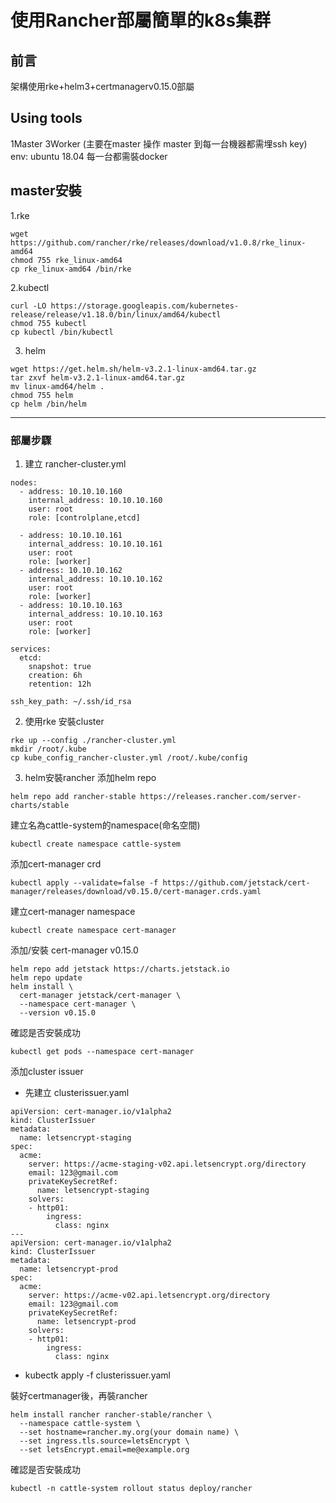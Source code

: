 # 使用Rancher部屬簡單的k8s集群

## 前言
架構使用rke+helm3+certmanagerv0.15.0部屬


## Using tools
1Master 3Worker (主要在master 操作 master 到每一台機器都需埋ssh key)
env: ubuntu 18.04
每一台都需裝docker

## master安裝
1.rke
```shell=
wget https://github.com/rancher/rke/releases/download/v1.0.8/rke_linux-amd64
chmod 755 rke_linux-amd64
cp rke_linux-amd64 /bin/rke
```
2.kubectl
```shell=
curl -LO https://storage.googleapis.com/kubernetes-release/release/v1.18.0/bin/linux/amd64/kubectl
chmod 755 kubectl
cp kubectl /bin/kubectl
```
3. helm
```shell=
wget https://get.helm.sh/helm-v3.2.1-linux-amd64.tar.gz
tar zxvf helm-v3.2.1-linux-amd64.tar.gz
mv linux-amd64/helm .
chmod 755 helm 
cp helm /bin/helm
```
---

### 部屬步驟
1. 建立 rancher-cluster.yml
```
nodes:
  - address: 10.10.10.160
    internal_address: 10.10.10.160
    user: root
    role: [controlplane,etcd]

  - address: 10.10.10.161
    internal_address: 10.10.10.161
    user: root
    role: [worker]
  - address: 10.10.10.162
    internal_address: 10.10.10.162
    user: root
    role: [worker]
  - address: 10.10.10.163
    internal_address: 10.10.10.163
    user: root
    role: [worker]

services:
  etcd:
    snapshot: true
    creation: 6h
    retention: 12h

ssh_key_path: ~/.ssh/id_rsa
```
2. 使用rke 安裝cluster
```shell=
rke up --config ./rancher-cluster.yml
mkdir /root/.kube
cp kube_config_rancher-cluster.yml /root/.kube/config
```
3. helm安裝rancher
添加helm repo
```
helm repo add rancher-stable https://releases.rancher.com/server-charts/stable
```
建立名為cattle-system的namespace(命名空間)
```
kubectl create namespace cattle-system
```
添加cert-manager crd
```
kubectl apply --validate=false -f https://github.com/jetstack/cert-manager/releases/download/v0.15.0/cert-manager.crds.yaml
```
建立cert-manager namespace 
```
kubectl create namespace cert-manager
```
添加/安裝 cert-manager v0.15.0
```
helm repo add jetstack https://charts.jetstack.io
helm repo update
helm install \
  cert-manager jetstack/cert-manager \
  --namespace cert-manager \
  --version v0.15.0
```
確認是否安裝成功
```
kubectl get pods --namespace cert-manager
```
添加cluster issuer
* 先建立 clusterissuer.yaml

```
apiVersion: cert-manager.io/v1alpha2
kind: ClusterIssuer
metadata:
  name: letsencrypt-staging
spec:
  acme:
    server: https://acme-staging-v02.api.letsencrypt.org/directory
    email: 123@gmail.com
    privateKeySecretRef:
      name: letsencrypt-staging
    solvers:
    - http01:
        ingress:
          class: nginx
---
apiVersion: cert-manager.io/v1alpha2
kind: ClusterIssuer
metadata:
  name: letsencrypt-prod
spec:
  acme:
    server: https://acme-v02.api.letsencrypt.org/directory
    email: 123@gmail.com
    privateKeySecretRef:
      name: letsencrypt-prod
    solvers:
    - http01:
        ingress:
          class: nginx

```
* kubectk apply -f clusterissuer.yaml

裝好certmanager後，再裝rancher
```
helm install rancher rancher-stable/rancher \
  --namespace cattle-system \
  --set hostname=rancher.my.org(your domain name) \ 
  --set ingress.tls.source=letsEncrypt \
  --set letsEncrypt.email=me@example.org
```
確認是否安裝成功
```
kubectl -n cattle-system rollout status deploy/rancher
```

